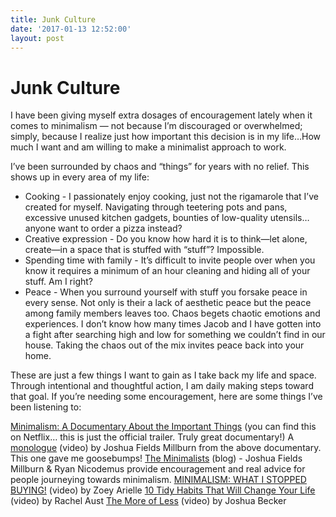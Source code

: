 ```yaml
---
title: Junk Culture
date: '2017-01-13 12:52:00'
layout: post
---
```

# Junk Culture

I have been giving myself extra dosages of encouragement lately when it comes to minimalism — not because I’m discouraged or overwhelmed; simply, because I realize just how important this decision is in my life…How much I want and am willing to make a minimalist approach to work. 

I’ve been surrounded by chaos and “things” for years with no relief. This shows up in every area of my life: 
- Cooking - I passionately enjoy cooking, just not the rigamarole that I’ve created for myself. Navigating through teetering pots and pans, excessive unused kitchen gadgets, bounties of low-quality utensils… anyone want to order a pizza instead?
- Creative expression - Do you know how hard it is to think—let alone, create—in a space that is stuffed with “stuff”? Impossible. 
- Spending time with family - It’s difficult to invite people over when you know it requires a minimum of an hour cleaning and hiding all of your stuff. Am I right?
- Peace - When you surround yourself with stuff you forsake peace in every sense. Not only is their a lack of aesthetic peace but the peace among family members leaves too. Chaos begets chaotic emotions and experiences. I don’t know how many times Jacob and I have gotten into a fight after searching high and low for something we couldn’t find in our house. Taking the chaos out of the mix invites peace back into your home. 

These are just a few things I want to gain as I take back my life and space. Through intentional and thoughtful action, I am daily making steps toward that goal. If you’re needing some encouragement, here are some things I’ve been listening to: 

[Minimalism: A Documentary About the Important Things](https://www.youtube.com/watch?v=0Co1Iptd4p4) (you can find this on Netflix… this is just the official trailer. Truly great documentary!)
A [monologue](https://www.youtube.com/watch?v=6JjUA0oBygg) (video) by Joshua Fields Millburn from the above documentary. This one gave me goosebumps!
[The Minimalists](http://www.theminimalists.com/) (blog) - Joshua Fields Millburn & Ryan Nicodemus provide encouragement and real advice for people journeying towards minimalism. 
[MINIMALISM: WHAT I STOPPED BUYING!](https://www.youtube.com/watch?v=DqvvnhZmMkM&list=PLYG-i702AehNPsX_xEfiKluFHN4h8y2oo&index=1) (video) by Zoey Arielle
[10 Tidy Habits That Will Change Your Life](%20https://www.youtube.com/watch?v=wwZeYSuBtt4&index=2&list=PLYG-i702AehNPsX_xEfiKluFHN4h8y2oo) (video) by Rachel Aust
[The More of Less](https://www.youtube.com/watch?v=DfLGeyP8UeU) (video) by Joshua Becker